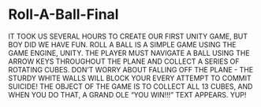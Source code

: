 # Roll-A-Ball-Final
IT TOOK US SEVERAL HOURS TO CREATE OUR FIRST UNITY GAME, BUT BOY DID WE HAVE FUN. ROLL A BALL IS A SIMPLE GAME USING THE GAME ENGINE, UNITY. THE PLAYER MUST NAVIGATE A BALL USING THE ARROW KEYS THROUGHOUT THE PLANE AND COLLECT A SERIES OF ROTATING CUBES. DON’T WORRY ABOUT FALLING OFF THE PLANE - THE STURDY WHITE WALLS WILL BLOCK YOUR EVERY ATTEMPT TO COMMIT SUICIDE! THE OBJECT OF THE GAME IS TO COLLECT ALL 13 CUBES, AND WHEN YOU DO THAT, A GRAND OLE “YOU WIN!!!” TEXT APPEARS. YUP!
